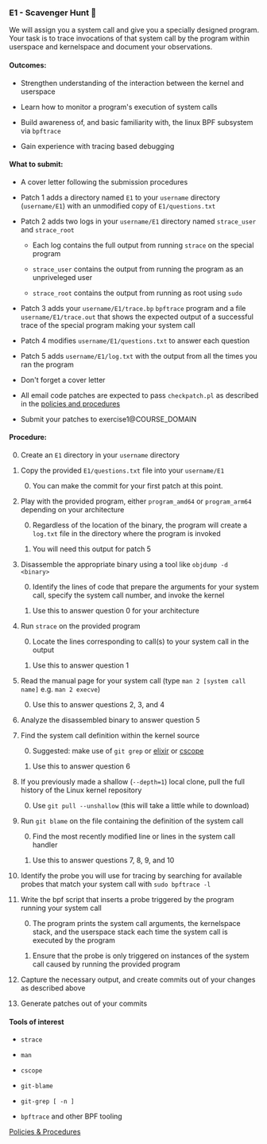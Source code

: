 ### E1 - Scavenger Hunt 🔎

We will assign you a system call and give you a specially designed program.
Your task is to trace invocations of that system call by the program within
userspace and kernelspace and document your observations.

#### Outcomes:

* Strengthen understanding of the interaction between the kernel and userspace

* Learn how to monitor a program's execution of system calls

* Build awareness of, and basic familiarity with, the linux BPF subsystem via `bpftrace`

* Gain experience with tracing based debugging

#### What to submit:

* A cover letter following the submission procedures

* Patch 1 adds a directory named `E1` to your `username` directory (`username/E1`) with an unmodified copy of `E1/questions.txt`

* Patch 2 adds two logs in your `username/E1` directory named `strace_user` and `strace_root`

    * Each log contains the full output from running `strace` on the special program

    * `strace_user` contains the output from running the program as an unpriveleged user

    * `strace_root` contains the output from running as root using `sudo`

* Patch 3 adds your `username/E1/trace.bp` `bpftrace` program and a file `username/E1/trace.out` that shows the expected output of a successful trace of the special program making your system call

* Patch 4 modifies `username/E1/questions.txt` to answer each question

* Patch 5 adds `username/E1/log.txt` with the output from all the times you ran the program

* Don't forget a cover letter

* All email code patches are expected to pass `checkpatch.pl` as described in the [policies and procedures](/procedures.md)

* Submit your patches to exercise1@COURSE_DOMAIN

#### Procedure:

0. Create an `E1` directory in your `username` directory

0. Copy the provided `E1/questions.txt` file into your `username/E1`

    0. You can make the commit for your first patch at this point.

0. Play with the provided program, either `program_amd64` or `program_arm64` depending on your architecture

    0. Regardless of the location of the binary, the program will create a `log.txt` file in the directory where the program is invoked

    0. You will need this output for patch 5

0. Disassemble the appropriate binary using a tool like `objdump -d <binary>`

    0. Identify the lines of code that prepare the arguments for your system call, specify the system call number, and invoke the kernel

    0. Use this to answer question 0 for your architecture

0. Run `strace` on the provided program

	0. Locate the lines corresponding to call(s) to your system call in the output

    0. Use this to answer question 1

0. Read the manual page for your system call (type `man 2 [system call name]` e.g. `man 2 execve`)

    0. Use this to answer questions 2, 3, and 4

0. Analyze the disassembled binary to answer question 5

0. Find the system call definition within the kernel source

	0. Suggested: make use of `git grep` or [elixir](https://elixir.bootlin.com/) or [cscope](http://cscope.sourceforge.net/)

    0. Use this to answer question 6

0. If you previously made a shallow (`--depth=1`) local clone, pull the full history of the Linux kernel repository

    0. Use `git pull --unshallow` (this will take a little while to download)

0. Run `git blame` on the file containing the definition of the system call

	0. Find the most recently modified line or lines in the system call handler
     
    0. Use this to answer questions 7, 8, 9, and 10

0. Identify the probe you will use for tracing by searching for available probes that match your system call with `sudo bpftrace -l`

0. Write the bpf script that inserts a probe triggered by the program running your system call

    0. The program prints the system call arguments, the kernelspace stack, and the userspace stack each time the system call is executed by the program

	0. Ensure that the probe is only triggered on instances of the system call caused by running the provided program

0. Capture the necessary output, and create commits out of your changes as described above 

0. Generate patches out of your commits

#### Tools of interest

* `strace`

* `man`

* `cscope`

* `git-blame`

* `git-grep [ -n ]`

* `bpftrace` and other BPF tooling

[Policies & Procedures](/procedures.md)
